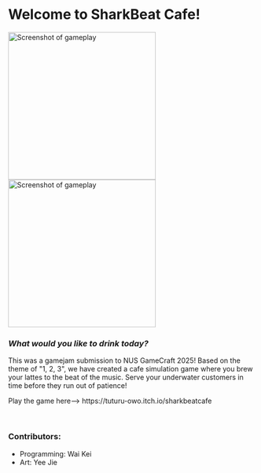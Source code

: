 <h1>Welcome to SharkBeat Cafe! </h1>

<p float="left">
  <img src="https://img.itch.zone/aW1hZ2UvMzE4MjYwNi8xOTA2ODM3OC5wbmc=/original/dlYWLH.png" alt="Screenshot of gameplay" width=300/>
  <img src="https://img.itch.zone/aW1hZ2UvMzE4MjYwNi8xOTA2ODM3OS5wbmc=/original/w6JXjq.png" alt="Screenshot of gameplay" width=300/>
</p>
<h3><i>What would you like to drink today?</i></h3>
<p>This was a gamejam submission to NUS GameCraft 2025! Based on the theme of "1, 2, 3", we have created a cafe simulation game where you brew your lattes to the beat of the music. Serve your underwater customers in time before they run out of patience! </p>
<p>Play the game here--> https://tuturu-owo.itch.io/sharkbeatcafe</p>
<br> 
<h3>Contributors:</h3>
<ul>
  <li>Programming: Wai Kei</li>
  <li>Art: Yee Jie</li>
</ul>

